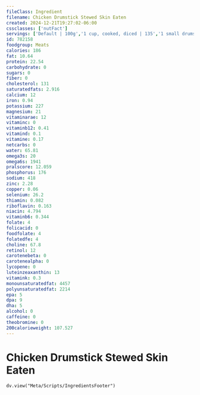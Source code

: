 ```yaml
---
fileClass: Ingredient
filename: Chicken Drumstick Stewed Skin Eaten
created: 2024-12-21T19:27:02-06:00
cssclasses: ['nutFact']
servings: ['Default | 100g','1 cup, cooked, diced | 135','1 small drumstick | 50','1 medium drumstick | 65','1 large drumstick | 90','1 drumstick, ns as to size | 65','1 oz, cooked | 28']
id: 782158
foodgroup: Meats
calories: 186
fat: 10.64
protein: 22.54
carbohydrate: 0
sugars: 0
fiber: 0
cholesterol: 131
saturatedfats: 2.916
calcium: 12
iron: 0.94
potassium: 227
magnesium: 21
vitaminarae: 12
vitaminc: 0
vitaminb12: 0.41
vitamind: 0.1
vitamine: 0.17
netcarbs: 0
water: 65.81
omega3s: 20
omega6s: 1941
pralscore: 12.059
phosphorus: 176
sodium: 418
zinc: 2.28
copper: 0.06
selenium: 26.2
thiamin: 0.082
riboflavin: 0.163
niacin: 4.794
vitaminb6: 0.344
folate: 4
folicacid: 0
foodfolate: 4
folatedfe: 4
choline: 67.8
retinol: 12
carotenebeta: 0
carotenealpha: 0
lycopene: 0
luteinzeaxanthin: 13
vitamink: 0.3
monounsaturatedfat: 4457
polyunsaturatedfat: 2214
epa: 5
dpa: 9
dha: 5
alcohol: 0
caffeine: 0
theobromine: 0
200calorieweight: 107.527
---
```


# Chicken Drumstick Stewed Skin Eaten

```dataviewjs
dv.view("Meta/Scripts/IngredientsFooter")
```